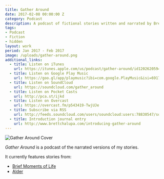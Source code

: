```yaml
---
title: Gather Around
date: 2017-02-08 00:00:00 Z
category: Podcast
description: A podcast of fictional stories written and narrated by Brett Chalupa.
tags:
- Podcast
- Fiction
- hidden
layout: work
period: Jan 2017 - Feb 2017
image: /uploads/gather-around.png
additional_links:
  - title: Listen on iTunes
    url: https://itunes.apple.com/us/podcast/gather-around/id1202620594
  - title: Listen on Google Play Music
    url: https://goo.gl/app/playmusic?ibi=com.google.PlayMusic&isi=691797987&ius=googleplaymusic&link=https://play.google.com/music/m/I5ywuf67qsf32qlxmlwstxntk7q?t%3DGather_Around%26pcampaignid%3DMKT-na-all-co-pr-mu-pod-16
  - title: Listen on SoundCloud
    url: https://soundcloud.com/gather_around
  - title: Listen on Pocket Casts
    url: http://pca.st/ijkd
  - title: Listen on Overcast
    url: https://overcast.fm/p543419-TwjUJe
  - title: Subscribe via RSS
    url: http://feeds.soundcloud.com/users/soundcloud:users:78830547/sounds.rss
  - title: Introduction journal entry
    url: http://www.brettchalupa.com/introducing-gather-around
---
```


![Gather Around Cover](/uploads/gather-around.png)

_Gather Around_ is a podcast of the narrated versions of my stories.

It currently features stories from:

- [Brief Moments of Life](/brief-moments-of-life)
- [Alder](/alder)
